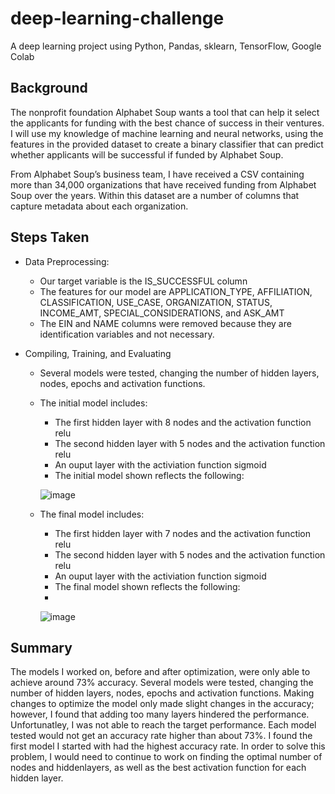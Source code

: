 # deep-learning-challenge
A deep learning project using Python, Pandas, sklearn, TensorFlow, Google Colab
  
## Background
The nonprofit foundation Alphabet Soup wants a tool that can help it select the applicants for funding with the best chance of success in their ventures. I will use my knowledge of machine learning and neural networks, using the features in the provided dataset to create a binary classifier that can predict whether applicants will be successful if funded by Alphabet Soup.

From Alphabet Soup’s business team, I have received a CSV containing more than 34,000 organizations that have received funding from Alphabet Soup over the years. Within this dataset are a number of columns that capture metadata about each organization.

## Steps Taken
* Data Preprocessing:
  * Our target variable is the IS_SUCCESSFUL column
  * The features for our model are APPLICATION_TYPE, AFFILIATION, CLASSIFICATION, USE_CASE, ORGANIZATION, STATUS, INCOME_AMT, SPECIAL_CONSIDERATIONS, and ASK_AMT
  * The EIN and NAME columns were removed because they are identification variables and not necessary.

* Compiling, Training, and Evaluating
  * Several models were tested, changing the number of hidden layers, nodes, epochs and activation functions.
  
  * The initial model includes:
    * The first hidden layer with 8 nodes and the activation function relu
    * The second hidden layer with 5 nodes and the activation function relu
    * An ouput layer with the activiation function sigmoid
    * The initial model shown reflects the following: 
    
     ![image](https://user-images.githubusercontent.com/100399092/210292529-08e41d62-8e1c-4720-8efd-709967ca75cb.png)
  
  * The final model includes:
    * The first hidden layer with 7 nodes and the activation function relu
    * The second hidden layer with 5 nodes and the activation function relu
    * An ouput layer with the activiation function sigmoid
    * The final model shown reflects the following: 
    *
    ![image](https://user-images.githubusercontent.com/100399092/210292973-1229cdd2-1f84-45ad-bbf1-ac9a7e7858a5.png)

   
 ## Summary
 The models I worked on, before and after optimization, were only able to achieve around 73% accuracy. Several models were tested, changing 
 the number of hidden layers, nodes, epochs and activation functions. Making changes to optimize the model only made slight changes in the 
 accuracy; however, I found that adding too many layers hindered the performance. Unfortunatley, I was not able to reach the target performance. Each model 
 tested would not get an   accuracy rate higher than about 73%. I found the first model I started with had the highest accuracy rate. In order 
 to solve this problem, I would need to continue to work on finding the optimal number of nodes and hiddenlayers, as well as the best 
 activation function for each hidden layer.
 
 
 
